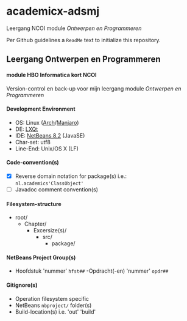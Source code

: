 # academicx-adsmj
Leergang NCOI module _Ontwerpen en Programmeren_

Per Github guidelines a `ReadMe` text to initialize this repository.

## Leergang Ontwerpen en Programmeren
#### module HBO Informatica kort NCOI
Version-control en back-up voor mijn leergang module _Ontwerpen en Programmeren_

#### Development Environment
* OS: Linux ([Arch](https://wiki.archlinux.org)/[Manjaro](https://wiki.manjaro.org))
* DE: [LXQt](https://lxqt.org/about/)
* IDE: [NetBeans 8.2](https://netbeans.org/features/java/javase.html) (JavaSE)
* Char-set: utf8
* Line-End: Unix/OS X (LF)

#### Code-convention(s)
* [x] Reverse domain notation for package(s) i.e.:<br>
    `nl.academics'ClassObject'`
* [ ] Javadoc comment convention(s)

#### Filesystem-structure
- root/
  - Chapter/
    - Excersize(s)/
      - src/
        - package/
        
#### NetBeans Project Group(s)
- Hoofdstuk 'nummer' `hfst##`
  -Opdracht(-en) 'nummer' `opdr##`

#### Gitignore(s)
- Operation filesystem specific
- NetBeans `nbproject/` folder(s)
- Build-location(s) i.e. 'out' 'build'

